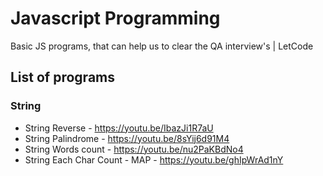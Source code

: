 # Javascript Programming

Basic JS programs, that can help us to clear the QA interview's | LetCode

## List of programs

### String

- String Reverse - https://youtu.be/IbazJi1R7aU
- String Palindrome - https://youtu.be/8sYij6d91M4
- String Words count - https://youtu.be/nu2PaKBdNo4
- String Each Char Count - MAP - https://youtu.be/ghIpWrAd1nY
